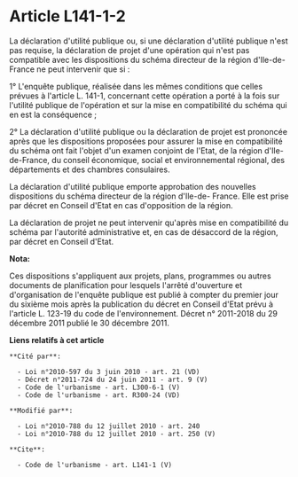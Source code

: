 # Article L141-1-2

La déclaration d'utilité publique ou, si une déclaration d'utilité publique n'est pas requise, la déclaration de projet d'une
opération qui n'est pas compatible avec les dispositions du schéma directeur de la région d'Ile-de-France ne peut intervenir
que si : 

1° L'enquête publique, réalisée dans les mêmes conditions que celles prévues à l'article L. 141-1, concernant cette opération
a porté à la fois sur l'utilité publique de l'opération et sur la mise en compatibilité du schéma qui en est la
conséquence ; 

2° La déclaration d'utilité publique ou la déclaration de projet est prononcée après que les dispositions proposées pour
assurer la mise en compatibilité du schéma ont fait l'objet d'un examen conjoint de l'Etat, de la région d'Ile-de-France, du
conseil économique, social et environnemental régional, des départements et des chambres consulaires. 

La déclaration d'utilité publique emporte approbation des nouvelles dispositions du schéma directeur de la région d'Ile-de-
France. Elle est prise par décret en Conseil d'Etat en cas d'opposition de la région. 

La déclaration de projet ne peut intervenir qu'après mise en compatibilité du schéma par l'autorité administrative et, en cas
de désaccord de la région, par décret en Conseil d'Etat.

**Nota:**

Ces dispositions s'appliquent aux projets, plans, programmes ou autres documents de planification pour lesquels l'arrêté
d'ouverture et d'organisation de l'enquête publique est publié à compter du premier jour du sixième mois après la publication
du décret en Conseil d'Etat prévu à l'article L. 123-19 du code de l'environnement. Décret n° 2011-2018 du 29 décembre 2011
publié le 30 décembre 2011.

**Liens relatifs à cet article**

	**Cité par**:

	  - Loi n°2010-597 du 3 juin 2010 - art. 21 (VD)
	  - Décret n°2011-724 du 24 juin 2011 - art. 9 (V)
	  - Code de l'urbanisme - art. L300-6-1 (V)
	  - Code de l'urbanisme - art. R300-24 (VD)

	**Modifié par**:

	  - Loi n°2010-788 du 12 juillet 2010 - art. 240
	  - Loi n°2010-788 du 12 juillet 2010 - art. 250 (V)

	**Cite**:

	  - Code de l'urbanisme - art. L141-1 (V)
